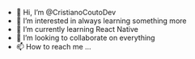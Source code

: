 - 👋 Hi, I’m @CristianoCoutoDev
- 👀 I’m interested in always learning something more
- 🌱 I’m currently learning React Native
- 💞️ I’m looking to collaborate on everything
- 📫 How to reach me ...

<!---
CristianoCoutoDev/CristianoCoutoDev is a ✨ special ✨ repository because its `README.md` (this file) appears on your GitHub profile.
You can click the Preview link to take a look at your changes.
--->
